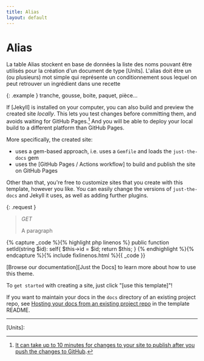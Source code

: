 ```yaml
---
title: Alias
layout: default
---
```


# Alias
La table Alias stockent en base de données la liste des noms pouvant être utilisés pour la création d'un document de type [Units]. L'alias doit être un (ou plusieurs) mot simple qui représente un conditionnement sous lequel on peut retrouver un ingrédient dans une recette

{: .example }
tranche, gousse, boite, paquet, pièce...



If [Jekyll] is installed on your computer, you can also build and preview the created site *locally*. This lets you test changes before committing them, and avoids waiting for GitHub Pages.[^1] And you will be able to deploy your local build to a different platform than GitHub Pages.

More specifically, the created site:

- uses a gem-based approach, i.e. uses a `Gemfile` and loads the `just-the-docs` gem
- uses the [GitHub Pages / Actions workflow] to build and publish the site on GitHub Pages

Other than that, you're free to customize sites that you create with this template, however you like. You can easily change the versions of `just-the-docs` and Jekyll it uses, as well as adding further plugins.

{: .request }
> *GET*
>
> A paragraph


{% capture _code %}{% highlight php linenos %}
public function setId(string $id): self{
    $this->id = $id;
    return $this;
}
{% endhighlight %}{% endcapture %}{% include fixlinenos.html %}{{ _code }}

[Browse our documentation][Just the Docs] to learn more about how to use this theme.

To `get started` with creating a site, just click "[use this template]"!

If you want to maintain your docs in the `docs` directory of an existing project repo, see [Hosting your docs from an existing project repo](https://github.com/just-the-docs/just-the-docs-template/blob/main/README.md#hosting-your-docs-from-an-existing-project-repo) in the template README.

----

[^1]: [It can take up to 10 minutes for changes to your site to publish after you push the changes to GitHub](https://docs.github.com/en/pages/setting-up-a-github-pages-site-with-jekyll/creating-a-github-pages-site-with-jekyll#creating-your-site).

[Units]: 
